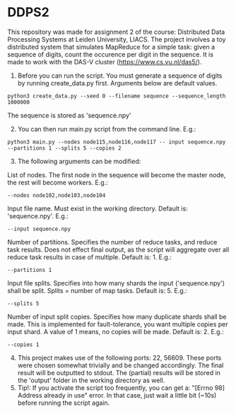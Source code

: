 # DDPS2

This repository was made for assignment 2 of the course: Distributed Data Processing Systems at Leiden University, LIACS.
The project involves a toy distributed system that simulates MapReduce for a simple task: given a sequence of digits, count the occurence per digit in the sequence. It is made to work with the DAS-V cluster (https://www.cs.vu.nl/das5/).

1. Before you can run the script. You must generate a sequence of digits by running create_data.py first. Arguments below are default values.

```console
python3 create_data.py --seed 0 --filename sequence --sequence_length 1000000
```

The sequence is stored as 'sequence.npy'

2. You can then run main.py script from the command line. E.g.:

```console
python3 main.py --nodes node115,node116,node117 -- input sequence.npy --partitions 1 --splits 5 --copies 2
```

3. The following arguments can be modified:

List of nodes. The first node in the sequence will become the master node, the rest will become workers. E.g.:
```console
--nodes node102,node103,node104
```
Input file name. Must exist in the working directory. Default is: 'sequence.npy'. E.g.:
```console
--input sequence.npy
```
Number of partitions. Specifies the number of reduce tasks, and reduce task results. Does not effect final output, as the script will aggregate over all reduce task results in case of multiple. Default is: 1. E.g.:

```console
--partitions 1
```
Input file splits. Specifies into how many shards the input ('sequence.npy') shall be split. Splits = number of map tasks.  Default is: 5. E.g.:

```console
--splits 5
```

Number of input split copies. Specifies how many duplicate shards shall be made. This is implemented for fault-tolerance, you want multiple copies per input shard. A value of 1 means, no copies will be made. Default is: 2. E.g.:

```console
--copies 1
```
4. This project makes use of the following ports: 22, 56609. These ports were chosen somewhat trivially and be changed accordingly. The final result will be outputted to stdout. The (partial) results will be stored in the 'output' folder in the working directory as well.
5. Tip!: If you activate the script too frequently, you can get a: "[Errno 98] Address already in use" error. In that case, just wait a little bit (~10s) before running the script again.
